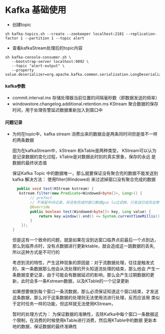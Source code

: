 # Kafka 基础使用

* 创建topic

```sbtshell
sh kafka-topics.sh --create --zookeeper localhost:2181 --replication-factor 1 --partition 1 --topic alert
```

* 查看kafkaStream处理后的topic内容
```sbtshell
sh kafka-console-consumer.sh \
   --bootstrap-server localhost:9092 \
   --topic "alert-output" \
   --property value.deserializer=org.apache.kafka.common.serialization.LongDeserializer
```


#### kafka参数

- commit.interval.ms  存储处理器当前位置的间隔毫秒数（即数据发送的频率）
- windowstore.changelog.additional.retention.ms KStream 聚合数据的保存时间，用于处理告警延迟数据重新加入到窗口中


#### 问题记录

- 为何在topic中，kafka stream 消费出来的数据会是两条同时间但是值不一样的两条数据

    因为在kafkaStream中，kStream 和kTable是两种类型， KStream可以认为是记录数据的变化过程，kTable是对数据此时刻的真实景象，保存的永远
    是数据的最终状态值
    
    保证Kafka Topic 中的数据唯一，那么就要保证没有聚合完的数据不能发送到kafka
    解决方法： 使用filter(Windowed<T>) 来过滤掉窗口没有聚合完成的数据
    ```java
      public void test(KStream kstream) {
       kstream.filter(new Predicate<Windowed<byte[]>, Long>() {
            // prefect
            // 不保留中间记录，将没有完成的窗口数据guo lu过滤掉，只发送已经完全聚合过的数据，超过该窗口的数据则进行丢弃
            @Override
            public boolean test(Windowed<byte[]> key, Long value) {
                return key.window().end() <= System.currentTimeMillis();
            }
        });
    }
    ```
    但是这有一个致命的问题，就是如果在没到达窗口临界点前最后一个点到达，那么到临界点时，没有点数据进行更新ktable，就会造成这一跳数据的丢失,
    所以这种方式是不可行的
    
    考虑到流的特性，产生这种现象的原因是：对于流数据处理，往往是触发式的，来一条数据那么他会从流处理的开头知道流处理的结束，那么他会
    产生一条数据变更记录，由于可能会有数据延迟的影响，那么会产生过期数据的更新，此时会多一条Kstream数据，以及KTable的一个记录更新
    
    如果想要做到每个窗口一条流数据，那么必须保证知道这个窗口结束，才发送这条数据，那么对于这条数据的处理则无法使用流进行处理，反而应该用
    类似于定时任务一样的功能，但这样就无法使用KStream， 
    
    暂时的处理方式为： 为保证数据的准确性，去除Kafka中每个窗口一条数据这个限制，在消费的时候使用kTable进行消费，然后用KTable中的数据
    更新本地的数据，保证数据的最终准确性
